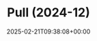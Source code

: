 ---
title: Pull (2024-12)
id: 2bcca3e9-1d69-4718-86ac-4c9719cf3f71
date: 2025-02-21T09:38:08+00:00
tags: []
type: 'hevy'
totalWeightInKg: 2,980kg
duration: 22 min
# Disable SEO for this post
outputs: ["HTML"]
robots: "noindex, nofollow"
---